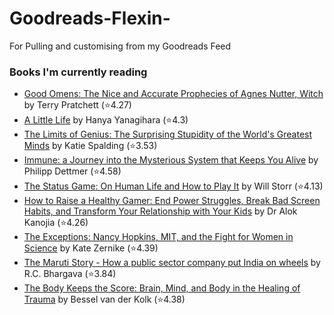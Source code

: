 # Goodreads-Flexin-
For Pulling and customising from my Goodreads Feed

### Books I'm currently reading
<!-- GOODREADS-LIST:START -->
- [Good Omens: The Nice and Accurate Prophecies of Agnes Nutter, Witch](https://www.goodreads.com/review/show/6612338582?utm_medium=api&utm_source=rss) by Terry Pratchett (⭐️4.27)
- [A Little Life](https://www.goodreads.com/review/show/5757178072?utm_medium=api&utm_source=rss) by Hanya Yanagihara (⭐️4.3)
- [The Limits of Genius: The Surprising Stupidity of the World's Greatest Minds](https://www.goodreads.com/review/show/6168718575?utm_medium=api&utm_source=rss) by Katie Spalding (⭐️3.53)
- [Immune: a Journey into the Mysterious System that Keeps You Alive](https://www.goodreads.com/review/show/4449739832?utm_medium=api&utm_source=rss) by Philipp Dettmer (⭐️4.58)
- [The Status Game: On Human Life and How to Play It](https://www.goodreads.com/review/show/4562367053?utm_medium=api&utm_source=rss) by Will Storr (⭐️4.13)
- [How to Raise a Healthy Gamer: End Power Struggles, Break Bad Screen Habits, and Transform Your Relationship with Your Kids](https://www.goodreads.com/review/show/6338590986?utm_medium=api&utm_source=rss) by Dr Alok Kanojia (⭐️4.26)
- [The Exceptions: Nancy Hopkins, MIT, and the Fight for Women in Science](https://www.goodreads.com/review/show/6686755604?utm_medium=api&utm_source=rss) by Kate Zernike (⭐️4.39)
- [The Maruti Story - How a public sector company put India on wheels](https://www.goodreads.com/review/show/6043296553?utm_medium=api&utm_source=rss) by R.C. Bhargava (⭐️3.84)
- [The Body Keeps the Score: Brain, Mind, and Body in the Healing of Trauma](https://www.goodreads.com/review/show/5579039648?utm_medium=api&utm_source=rss) by Bessel van der Kolk (⭐️4.38)
<!-- GOODREADS-LIST:END -->

